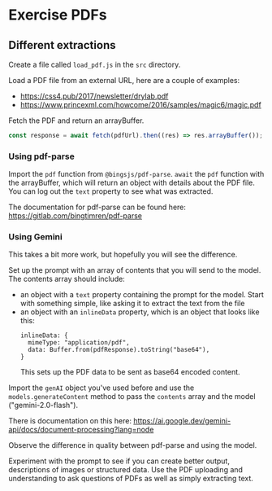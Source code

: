 # Exercise PDFs

## Different extractions

Create a file called `load_pdf.js` in the `src` directory.

Load a PDF file from an external URL, here are a couple of examples:

- https://css4.pub/2017/newsletter/drylab.pdf
- https://www.princexml.com/howcome/2016/samples/magic6/magic.pdf

Fetch the PDF and return an arrayBuffer.

```js
const response = await fetch(pdfUrl).then((res) => res.arrayBuffer());
```

### Using pdf-parse

Import the `pdf` function from `@bingsjs/pdf-parse`. `await` the `pdf` function with the arrayBuffer, which will return an object with details about the PDF file. You can log out the `text` property to see what was extracted.

The documentation for pdf-parse can be found here: https://gitlab.com/bingtimren/pdf-parse

### Using Gemini

This takes a bit more work, but hopefully you will see the difference.

Set up the prompt with an array of contents that you will send to the model. The contents array should include:

- an object with a `text` property containing the prompt for the model. Start with something simple, like asking it to extract the text from the file
- an object with an `inlineData` property, which is an object that looks like this:
  ```
  inlineData: {
    mimeType: "application/pdf",
    data: Buffer.from(pdfResponse).toString("base64"),
  }
  ```
  This sets up the PDF data to be sent as base64 encoded content.

Import the `genAI` object you've used before and use the `models.generateContent` method to pass the `contents` array and the model ("gemini-2.0-flash").

There is documentation on this here: https://ai.google.dev/gemini-api/docs/document-processing?lang=node

Observe the difference in quality between pdf-parse and using the model.

Experiment with the prompt to see if you can create better output, descriptions of images or structured data. Use the PDF uploading and understanding to ask questions of PDFs as well as simply extracting text.
